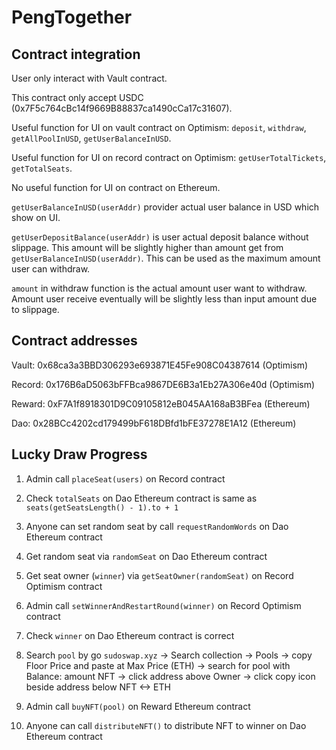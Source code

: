 # PengTogether

## Contract integration

User only interact with Vault contract.

This contract only accept USDC (0x7F5c764cBc14f9669B88837ca1490cCa17c31607).

Useful function for UI on vault contract on Optimism: `deposit`, `withdraw`, `getAllPoolInUSD`, `getUserBalanceInUSD`.

Useful function for UI on record contract on Optimism: `getUserTotalTickets`, `getTotalSeats`.

No useful function for UI on contract on Ethereum.

`getUserBalanceInUSD(userAddr)` provider actual user balance in USD which show on UI.

`getUserDepositBalance(userAddr)` is user actual deposit balance without slippage. This amount will be slightly higher than amount get from `getUserBalanceInUSD(userAddr)`. This can be used as the maximum amount user can withdraw.

`amount` in withdraw function is the actual amount user want to withdraw. Amount user receive eventually will be slightly less than input amount due to slippage.

## Contract addresses

Vault: 0x68ca3a3BBD306293e693871E45Fe908C04387614 (Optimism)

Record: 0x176B6aD5063bFFBca9867DE6B3a1Eb27A306e40d (Optimism)

Reward: 0xF7A1f8918301D9C09105812eB045AA168aB3BFea (Ethereum)

Dao: 0x28BCc4202cd179499bF618DBfd1bFE37278E1A12 (Ethereum)

## Lucky Draw Progress

1. Admin call `placeSeat(users)` on Record contract

2. Check `totalSeats` on Dao Ethereum contract is same as `seats(getSeatsLength() - 1).to + 1`

3. Anyone can set random seat by call `requestRandomWords` on Dao Ethereum contract

4. Get random seat via `randomSeat` on Dao Ethereum contract

5. Get seat owner (`winner`) via `getSeatOwner(randomSeat)` on Record Optimism contract

6. Admin call `setWinnerAndRestartRound(winner)` on Record Optimism contract

7. Check `winner` on Dao Ethereum contract is correct

8. Search `pool` by go `sudoswap.xyz` -> Search collection -> Pools -> copy Floor Price and paste at Max Price (ETH) -> search for pool with Balance: amount NFT -> click address above Owner -> click copy icon beside address below NFT <-> ETH

9. Admin call `buyNFT(pool)` on Reward Ethereum contract

10. Anyone can call `distributeNFT()` to distribute NFT to winner on Dao Ethereum contract